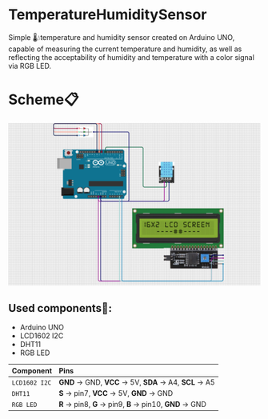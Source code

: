 # TemperatureHumiditySensor
Simple 🌡️💧temperature and humidity sensor created on Arduino UNO, capable of measuring the current temperature and humidity, as well as reflecting the acceptability of humidity and temperature with a color signal via RGB LED.

# Scheme📋
![](github/arduinoTempHumSensor.png)

## Used components🔌:

- Arduino UNO
- LCD1602 I2C
- DHT11
- RGB LED 

| Component    | Pins                              |
| :----------- | :-------------------------------- |
| `LCD1602 I2C`| **GND** -> GND, **VCC** -> 5V, **SDA** -> A4, **SCL** -> A5 |
| `DHT11`      | **S** -> pin7, **VCC** -> 5V, **GND** -> GND |
| `RGB LED`    | **R** -> pin8, **G** -> pin9, **B** -> pin10, **GND** -> GND |
